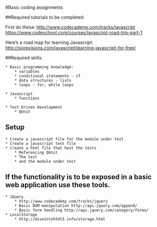 #Basic coding assignments

##Required tutorials to be completed:

First do these:	
http://www.codecademy.com/tracks/javascript
https://www.codeschool.com/courses/javascript-road-trip-part-1

Here’s a road map for learning Javascript:
http://sixrevisions.com/javascript/learning-javascript-for-free/

##Required skills:
	
	* Basic programming knowledge: 
		* variables
		* conditional statements - if
		* data structures - lists
		* loops - for, while loops

	* Javascript
		* functions

	* Test Driven Development
		* QUnit

## Setup
	* Create a javascript file for the module under test
	* Create a javascript test file
	* Create a html file that host the tests
		* Referencing QUnit
		* The test
		* and the module under test


## If the functionality is to be exposed in a basic web application use these tools.

	* JQuery
		* http://www.codecademy.com/tracks/jquery
		* Basic DOM manipulation http://api.jquery.com/append/
		* Basic form handling http://api.jquery.com/category/forms/
	* LocalStorage
		* http://diveintohtml5.info/storage.html